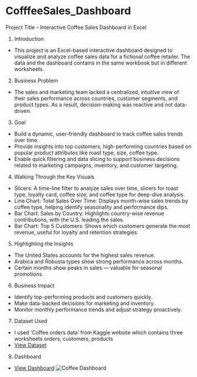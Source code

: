 # CofffeeSales_Dashboard
Project Title - Interactive Coffee Sales Dashboard in Excel
1.	Introduction
- This project is an Excel-based interactive dashboard designed to visualize and analyze coffee sales data for a fictional coffee retailer. The data and the dashboard contains in the same workbook but in different worksheets.
2.	Business Problem
- The sales and marketing team lacked a centralized, intuitive view of their sales performance across countries, customer segments, and product types. As a result, decision-making was reactive and not data-driven.
3.	Goal
-	Build a dynamic, user-friendly dashboard to track coffee sales trends over time.
-	Provide insights into top customers, high-performing countries based on popular product attributes like roast type, size, coffee type.
-	Enable quick filtering and data slicing to support business decisions related to marketing campaigns, inventory, and customer targeting.
4.	Walking Through the Key Visuals
-	Slicers: A time-line filter to analyze sales over time, slicers for roast type, loyalty card, coffee size, and coffee type for deep-dive analysis.
-	Line Chart: Total Sales Over Time: Displays month-wise sales trends by coffee type, helping identify seasonality and performance dips.
-	Bar Chart: Sales by Country: Highlights country-wise revenue contributions, with the U.S. leading the sales.
-	Bar Chart: Top 5 Customers: Shows which customers generate the most revenue, useful for loyalty and retention strategies.
5.	Highlighting the Insights
-	The United States accounts for the highest sales revenue.
-	Arabica and Robusta types show strong performance across months.
-	Certain months show peaks in sales — valuable for seasonal promotions.
6.	Business Impact
-	Identify top-performing products and customers quickly.
-	Make data-backed decisions for marketing and inventory.
-	Monitor monthly performance trends and adjust strategy proactively.
7.	Dataset Used
- I used ‘Coffee orders data’ from Kaggle website which contains three worksheets orders, customers, products
- <a href="https://github.com/trishabera/CofffeeSales_Dashboard/blob/main/coffeeSales.xlsx">View Dataset</a>
9.	Dashboard
- <a href="https://github.com/trishabera/CofffeeSales_Dashboard/blob/main/Coffee%20Dashboard.png">View Dashboard</a>
  ![Coffee Dashboard](https://github.com/user-attachments/assets/a92ab494-5006-4f96-9f26-b4b911ba523a)
